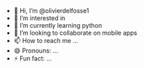 - 👋 Hi, I’m @olivierdelfosse1
- 👀 I’m interested in
- 🌱 I’m currently learning python
- 💞️ I’m looking to collaborate on mobile apps
- 📫 How to reach me ...
- 😄 Pronouns: ...
- ⚡ Fun fact: ...

<!---
olivierdelfosse1/olivierdelfosse1 is a ✨ special ✨ repository because its `README.md` (this file) appears on your GitHub profile.
You can click the Preview link to take a look at your changes.
--->

